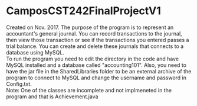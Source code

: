 # CamposCST242FinalProjectV1
   Created on Nov. 2017.  The purpose of the program is to represent an accountant's general journal.  You can record transactions to the journal, then view those transaction or see if the transactions you entered passes a trial balance.  You can create and delete these journals that connects to a database using MySQL.  
   To run the program you need to edit the directory in the code and have MySQL installed and a database called "accounting101".  Also, you need to have the jar file in the SharedLibraries folder to be an external archive of the program to connect to MySQL and change the username and password in Config.txt.  
    Note: One of the classes are incomplete and not implmeneted in the program and that is Achievement.java
